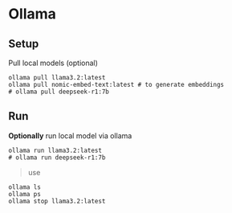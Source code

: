 # Ollama

## Setup

Pull local models (optional)

```shell
ollama pull llama3.2:latest
ollama pull nomic-embed-text:latest # to generate embeddings
# ollama pull deepseek-r1:7b
```

## Run

**Optionally** run local model via ollama

```shell
ollama run llama3.2:latest
# ollama run deepseek-r1:7b
```

> use 

```shell
ollama ls
ollama ps
ollama stop llama3.2:latest
```
